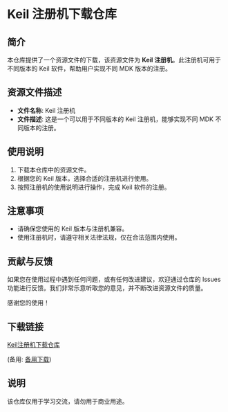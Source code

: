 # Keil 注册机下载仓库

## 简介

本仓库提供了一个资源文件的下载，该资源文件为 **Keil 注册机**。此注册机可用于不同版本的 Keil 软件，帮助用户实现不同 MDK 版本的注册。

## 资源文件描述

- **文件名称**: Keil 注册机
- **文件描述**: 这是一个可以用于不同版本的 Keil 注册机，能够实现不同 MDK 不同版本的注册。

## 使用说明

1. 下载本仓库中的资源文件。
2. 根据您的 Keil 版本，选择合适的注册机进行使用。
3. 按照注册机的使用说明进行操作，完成 Keil 软件的注册。

## 注意事项

- 请确保您使用的 Keil 版本与注册机兼容。
- 使用注册机时，请遵守相关法律法规，仅在合法范围内使用。

## 贡献与反馈

如果您在使用过程中遇到任何问题，或有任何改进建议，欢迎通过仓库的 Issues 功能进行反馈。我们非常乐意听取您的意见，并不断改进资源文件的质量。

感谢您的使用！

## 下载链接
[Keil注册机下载仓库](https://pan.quark.cn/s/843ee33dc59c) 

(备用: [备用下载](https://pan.baidu.com/s/19aYHA8LR-nVH4IZfmqED3Q?pwd=1234))

## 说明

该仓库仅用于学习交流，请勿用于商业用途。

